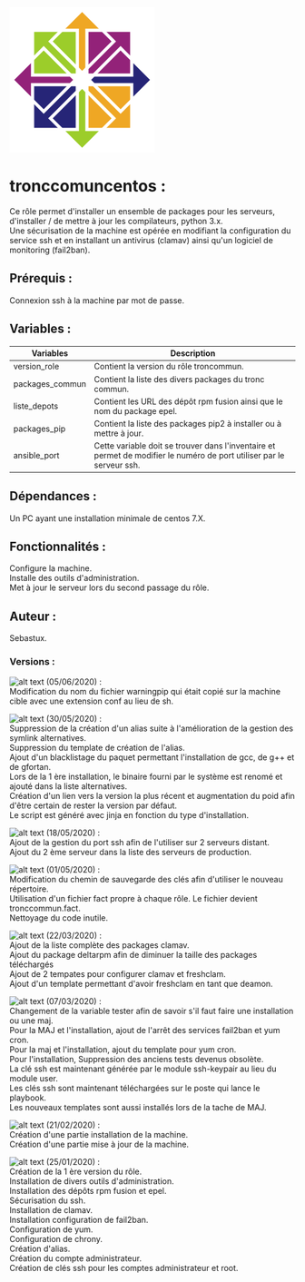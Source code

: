 ![alt text](../../ficscommun/images/centos.png "Logo centos")


# **tronccomuncentos** :

Ce rôle permet d'installer un ensemble de packages pour les serveurs, d'installer / de mettre à jour les compilateurs, python 3.x. <br />
Une sécurisation de la machine est opérée en modifiant la configuration du service ssh et en installant
un antivirus (clamav) ainsi qu'un logiciel de monitoring (fail2ban).

## **Prérequis** :

Connexion ssh à la machine par mot de passe.

## **Variables** :

Variables | Description |
-------- | ----------- |
version_role | Contient la version du rôle troncommun. |
packages_commun | Contient la liste des divers packages du tronc commun. |
liste_depots | Contient les URL des dépôt rpm fusion ainsi que le nom du package epel. |
packages_pip | Contient la liste des packages pip2 à installer ou à mettre à jour. |
ansible_port | Cette variable doit se trouver dans l'inventaire et permet de modifier le numéro de port utiliser par le serveur ssh. |

## **Dépendances** :

Un PC ayant une installation minimale de centos 7.X.

## **Fonctionnalités** :
   Configure la machine. <br />
   Installe des outils d'administration. <br />
   Met à jour le serveur lors du second passage du rôle. <br />

## **Auteur** :
Sebastux.

### **Versions** :

![alt text](https://img.shields.io/badge/release-v1.4.1-blue.svg "Logo release") (05/06/2020) : <br />
   Modification du nom du fichier warningpip qui était copié sur la machine cible avec une extension conf au lieu de sh. <br />

![alt text](https://img.shields.io/badge/release-v1.4.0-blue.svg "Logo release") (30/05/2020) : <br />
   Suppression de la création d'un alias suite à l'amélioration de la gestion des symlink alternatives. <br />
   Suppression du template de création de l'alias. <br />
   Ajout d'un blacklistage du paquet permettant l'installation de gcc, de g++ et de gfortan. <br />
   Lors de la 1 ère installation, le binaire fourni par le système est renomé et ajouté dans la liste alternatives. <br />
   Création d'un lien vers la version la plus récent et augmentation du poid afin d'être certain de rester la version par défaut. <br />
   Le script est généré avec jinja en fonction du type d'installation. <br />

![alt text](https://img.shields.io/badge/release-v1.3.2-blue.svg "Logo release") (18/05/2020) : <br />
   Ajout de la gestion du port ssh afin de l'utiliser sur 2 serveurs distant. <br />
   Ajout du 2 ème serveur dans la liste des serveurs de production. <br />

![alt text](https://img.shields.io/badge/release-v1.3.0-blue.svg "Logo release") (01/05/2020) : <br />
   Modification du chemin de sauvegarde des clés afin d'utiliser le nouveau répertoire. <br />
   Utilisation d'un fichier fact propre à chaque rôle. Le fichier devient tronccommun.fact. <br />
   Nettoyage du code inutile. <br />

![alt text](https://img.shields.io/badge/release-v1.2.0-blue.svg "Logo release") (22/03/2020) : <br />
   Ajout de la liste complète des packages clamav. <br />
   Ajout du package deltarpm afin de diminuer la taille des packages téléchargés <br />
   Ajout de 2 tempates pour configurer clamav et freshclam. <br />
   Ajout d'un template permettant d'avoir freshclam en tant que deamon. <br />

![alt text](https://img.shields.io/badge/release-v1.10-blue.svg "Logo release") (07/03/2020) : <br />
   Changement de la variable tester afin de savoir s'il faut faire une installation ou une maj. <br />
   Pour la MAJ et l'installation, ajout de l'arrêt des services fail2ban et yum cron. <br />
   Pour la maj et l'installation, ajout du template pour yum cron. <br />
   Pour l'installation, Suppression des anciens tests devenus obsolète. <br />
   La clé ssh est maintenant générée par le module ssh-keypair au lieu du module user. <br />
   Les clés ssh sont maintenant téléchargées sur le poste qui lance le playbook. <br />
   Les nouveaux templates sont aussi installés lors de la tache de MAJ.

![alt text](https://img.shields.io/badge/release-v1.0.0-blue.svg "Logo release") (21/02/2020) : <br />
   Création d'une partie installation de la machine. <br />
   Création d'une partie mise à jour de la machine. <br />

![alt text](https://img.shields.io/badge/release-v1.0.0-blue.svg "Logo release") (25/01/2020) : <br />
   Création de la 1 ère version du rôle. <br />
   Installation de divers outils d'administration. <br />
   Installation des dépôts rpm fusion et epel. <br />
   Sécurisation du ssh. <br />
   Installation de clamav. <br />
   Installation configuration de fail2ban. <br />
   Configuration de yum. <br />
   Configuration de chrony. <br />
   Création d'alias. <br />
   Création du compte administrateur. <br />
   Création de clés ssh pour les comptes administrateur et root. <br />
